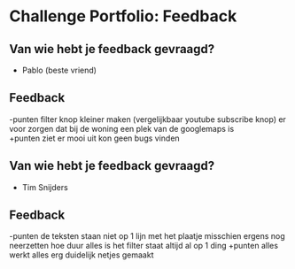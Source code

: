# Challenge Portfolio: Feedback

## Van wie hebt je feedback gevraagd?

- Pablo (beste vriend)

## Feedback
-punten
filter knop kleiner maken (vergelijkbaar youtube subscribe knop)
er voor zorgen dat bij de woning een plek van de googlemaps is  
+punten
ziet er mooi uit
kon geen bugs vinden
  
## Van wie hebt je feedback gevraagd?

- Tim Snijders

## Feedback

-punten
de teksten staan niet op 1 lijn met het plaatje
misschien ergens nog neerzetten hoe duur alles is
het filter staat altijd al op 1 ding
+punten
alles werkt
alles erg duidelijk 
netjes gemaakt